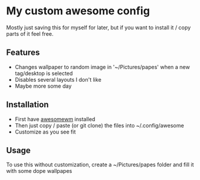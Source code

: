 # My custom awesome config

Mostly just saving this for myself for later, but if you want to install it / copy parts of it feel free.

## Features

- Changes wallpaper to random image in '~/Pictures/papes' when a new tag/desktop is selected
- Disables several layouts I don't like
- Maybe more some day

## Installation

- First have [awesomewm](https://awesomewm.org) installed
- Then just copy / paste (or git clone) the files into ~/.config/awesome
- Customize as you see fit

## Usage
To use this without customization, create a ~/Pictures/papes folder and fill it with some dope wallpapes